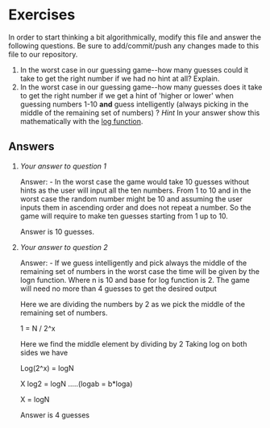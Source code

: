 # Exercises

In order to start thinking a bit algorithmically, modify this file and answer the following questions. Be sure to add/commit/push any changes made to this file to our repository.

1. In the worst case in our guessing game--how many guesses could it take to get the right number if we had no hint at all? Explain.
2. In the worst case in our guessing game--how many guesses does it take to get the right number if we get a hint of 'higher or lower' when guessing numbers 1-10 **and** guess intelligently (always picking in the middle of the remaining set of numbers) ? *Hint* In your answer show this mathematically with the [log function](https://www.mathsisfun.com/algebra/logarithms.html).

## Answers

1. *Your answer to question 1*

    Answer: - In the worst case the game would take 10 guesses without hints as the user will input all the ten numbers. From 1 to 10 and in the worst case the random number might be 10  and assuming the user inputs them in ascending order and does not repeat a number. So the game will require to make ten guesses starting from 1 up to 10. 

    Answer is 10 guesses.



2. *Your answer to question 2*

    Answer: - If we guess intelligently and pick always the middle of the remaining set of numbers in the worst case the time will be given by the logn function. Where n is 10 and base for log function is 2.
    The game will need no more than 4 guesses to get the desired output
  
    Here we are dividing the numbers by 2 as we pick the middle of the remaining set of numbers. 

    1 = N / 2^x

    Here we find the middle element by dividing by 2
    Taking log on both sides we have

    Log(2^x) = logN

    X log2 =  logN   …..(logab  = b*loga)

    X = logN 
    
    Answer is 4 guesses

